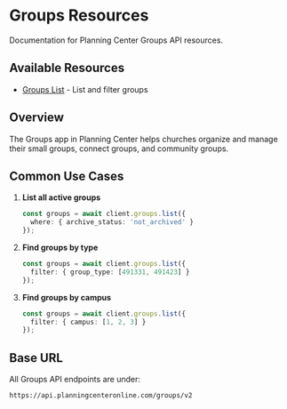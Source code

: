 # Groups Resources

Documentation for Planning Center Groups API resources.

## Available Resources

- [Groups List](./groups-list.md) - List and filter groups

## Overview

The Groups app in Planning Center helps churches organize and manage their small groups, connect groups, and community groups.

## Common Use Cases

1. **List all active groups**
   ```typescript
   const groups = await client.groups.list({
     where: { archive_status: 'not_archived' }
   });
   ```

2. **Find groups by type**
   ```typescript
   const groups = await client.groups.list({
     filter: { group_type: [491331, 491423] }
   });
   ```

3. **Find groups by campus**
   ```typescript
   const groups = await client.groups.list({
     filter: { campus: [1, 2, 3] }
   });
   ```

## Base URL

All Groups API endpoints are under:
```
https://api.planningcenteronline.com/groups/v2
```
